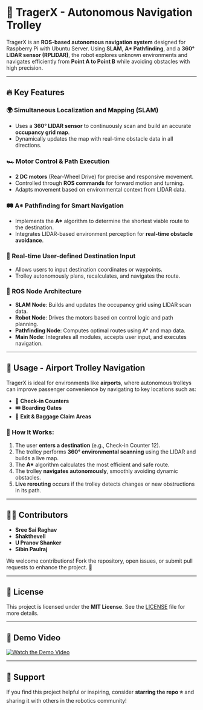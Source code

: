 # 🚀 TragerX - Autonomous Navigation Trolley

TragerX is an **ROS-based autonomous navigation system** designed for Raspberry Pi with Ubuntu Server. Using **SLAM**, **A\* Pathfinding**, and a **360° LIDAR sensor (RPLIDAR)**, the robot explores unknown environments and navigates efficiently from **Point A to Point B** while avoiding obstacles with high precision.

---

## 🔥 Key Features

### 🌍 Simultaneous Localization and Mapping (SLAM)
- Uses a **360° LIDAR sensor** to continuously scan and build an accurate **occupancy grid map**.
- Dynamically updates the map with real-time obstacle data in all directions.

### 🏎️ Motor Control & Path Execution
- **2 DC motors** (Rear-Wheel Drive) for precise and responsive movement.
- Controlled through **ROS commands** for forward motion and turning.
- Adapts movement based on environmental context from LIDAR data.

### 🛤️ A* Pathfinding for Smart Navigation
- Implements the **A\*** algorithm to determine the shortest viable route to the destination.
- Integrates LIDAR-based environment perception for **real-time obstacle avoidance**.

### 🎯 Real-time User-defined Destination Input
- Allows users to input destination coordinates or waypoints.
- Trolley autonomously plans, recalculates, and navigates the route.

### 🔗 ROS Node Architecture
- **SLAM Node**: Builds and updates the occupancy grid using LIDAR scan data.
- **Robot Node**: Drives the motors based on control logic and path planning.
- **Pathfinding Node**: Computes optimal routes using A* and map data.
- **Main Node**: Integrates all modules, accepts user input, and executes navigation.

---

## 📌 Usage - Airport Trolley Navigation

TragerX is ideal for environments like **airports**, where autonomous trolleys can improve passenger convenience by navigating to key locations such as:

- 🛄 **Check-in Counters**
- 🎟 **Boarding Gates**
- 🚪 **Exit & Baggage Claim Areas**

### 🚶 How It Works:
1. The user **enters a destination** (e.g., Check-in Counter 12).
2. The trolley performs **360° environmental scanning** using the LIDAR and builds a live map.
3. The **A\*** algorithm calculates the most efficient and safe route.
4. The trolley **navigates autonomously**, smoothly avoiding dynamic obstacles.
5. **Live rerouting** occurs if the trolley detects changes or new obstructions in its path.

---

## 👨‍💻 Contributors

- **Sree Sai Raghav**  
- **Shakthevell**  
- **U Pranov Shanker**  
- **Sibin Paulraj**

We welcome contributions! Fork the repository, open issues, or submit pull requests to enhance the project. 🚀

---

## 📜 License

This project is licensed under the **MIT License**. See the [LICENSE](LICENSE) file for more details.

---

## 🎥 Demo Video

[![Watch the Demo Video](https://drive.google.com/uc?id=1zD2VkdZcTOZjkl9Ch24ykw5aXjkH-O67)](https://drive.google.com/file/d/1zD2VkdZcTOZjkl9Ch24ykw5aXjkH-O67/view?usp=sharing)

---

## 🌟 Support

If you find this project helpful or inspiring, consider **starring the repo ⭐** and sharing it with others in the robotics community!
